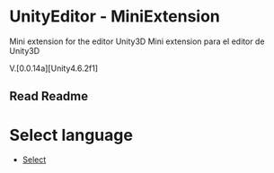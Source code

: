 # UnityEditor - MiniExtension
Mini extension for the editor Unity3D
Mini extension para el editor de Unity3D

V.[0.0.14a][Unity4.6.2f1]

## Read Readme 

# Select language

* [Select](https://github.com/lPinchol/UnityEditor-MiniExtension/blob/master/Resources/Docu/README-language.md)
